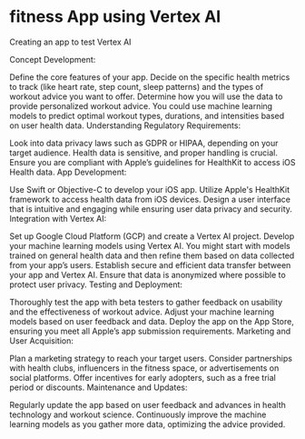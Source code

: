 
# fitness App using Vertex AI
Creating an app to test Vertex AI

Concept Development:

Define the core features of your app. Decide on the specific health metrics to track (like heart rate, step count, sleep patterns) and the types of workout advice you want to offer.
Determine how you will use the data to provide personalized workout advice. You could use machine learning models to predict optimal workout types, durations, and intensities based on user health data.
Understanding Regulatory Requirements:

Look into data privacy laws such as GDPR or HIPAA, depending on your target audience. Health data is sensitive, and proper handling is crucial.
Ensure you are compliant with Apple’s guidelines for HealthKit to access iOS Health data.
App Development:

Use Swift or Objective-C to develop your iOS app. Utilize Apple's HealthKit framework to access health data from iOS devices.
Design a user interface that is intuitive and engaging while ensuring user data privacy and security.
Integration with Vertex AI:

Set up Google Cloud Platform (GCP) and create a Vertex AI project.
Develop your machine learning models using Vertex AI. You might start with models trained on general health data and then refine them based on data collected from your app’s users.
Establish secure and efficient data transfer between your app and Vertex AI. Ensure that data is anonymized where possible to protect user privacy.
Testing and Deployment:

Thoroughly test the app with beta testers to gather feedback on usability and the effectiveness of workout advice.
Adjust your machine learning models based on user feedback and data.
Deploy the app on the App Store, ensuring you meet all Apple’s app submission requirements.
Marketing and User Acquisition:

Plan a marketing strategy to reach your target users. Consider partnerships with health clubs, influencers in the fitness space, or advertisements on social platforms.
Offer incentives for early adopters, such as a free trial period or discounts.
Maintenance and Updates:

Regularly update the app based on user feedback and advances in health technology and workout science.
Continuously improve the machine learning models as you gather more data, optimizing the advice provided.
